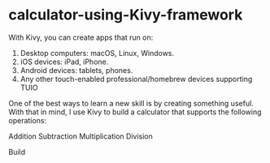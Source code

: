 # calculator-using-Kivy-framework
With Kivy, you can create apps that run on:
1. Desktop computers: macOS, Linux, Windows.
2. iOS devices: iPad, iPhone.
3. Android devices: tablets, phones.
4. Any other touch-enabled professional/homebrew devices supporting TUIO

One of the best ways to learn a new skill is by creating something useful. With that in mind, I use Kivy to build a calculator that supports the following operations: 

Addition
Subtraction
Multiplication
Division

Build
